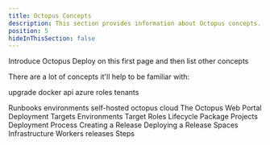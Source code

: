 ```yaml
---
title: Octopus Concepts
description: This section provides information about Octopus concepts.
position: 5
hideInThisSection: false
---
```


Introduce Octopus Deploy on this first page and then list other concepts

There are a lot of concepts it'll help to be familiar with:

upgrade
docker
api
azure
roles
tenants


Runbooks
environments
self-hosted
octopus cloud
The Octopus Web Portal
Deployment Targets
Environments
Target Roles
Lifecycle
Package
Projects
Deployment Process
Creating a Release
Deploying a Release
Spaces
Infrastructure
Workers
releases
Steps
